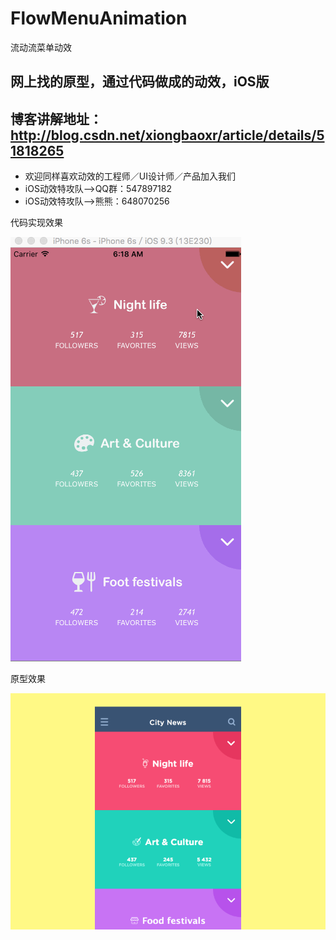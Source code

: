 # FlowMenuAnimation
流动流菜单动效

网上找的原型，通过代码做成的动效，iOS版
---
博客讲解地址：http://blog.csdn.net/xiongbaoxr/article/details/51818265
---
* 欢迎同样喜欢动效的工程师／UI设计师／产品加入我们
* iOS动效特攻队-->QQ群：547897182
* iOS动效特攻队-->熊熊：648070256

代码实现效果

![FlowMenuAniamtion.png](READMEResource/FlowMenuAniamtion.gif)

原型效果

![FlowMenuAniamtion.png](READMEResource/1464710155460041.gif)



